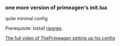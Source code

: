 ### one more version of primeagen's init.lua

quite minimal config

Prerequisite: install [ripgrep](https://github.com/BurntSushi/ripgrep).

[The full video of ThePrimeagen setting up his config](https://youtube.com/playlist?list=PLA1PbPOIrviIW6R0dZbLjYyGsRMWH4B3d&si=YLaq5lAJcEt0Gqx-)
